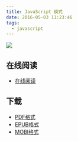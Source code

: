 ```yaml
---
title: JavaScript 模式
date: 2016-05-03 11:23:46
tags:
  - javascript
---
```


![](https://ek8whxe.cloudimg.io/s/width/226/https://www.gitbook.com/cover/book/wizardforcel/javascript-patterns.jpg)

<!--more-->

## 在线阅读 ##

+ [在线阅读](https://www.gitbook.com/book/wizardforcel/javascript-patterns/details)

## 下载 ##

+ [PDF格式](https://www.gitbook.com/download/pdf/book/wizardforcel/javascript-patterns)
+ [EPUB格式](https://www.gitbook.com/download/epub/book/wizardforcel/javascript-patterns)
+ [MOBI格式](https://www.gitbook.com/download/mobi/book/wizardforcel/javascript-patterns)
